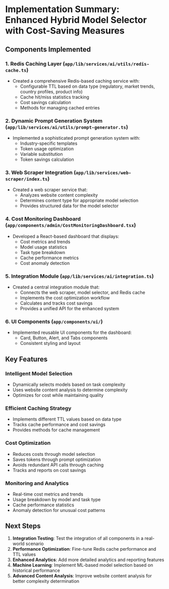 # Implementation Summary: Enhanced Hybrid Model Selector with Cost-Saving Measures

## Components Implemented

### 1. Redis Caching Layer (`app/lib/services/ai/utils/redis-cache.ts`)
- Created a comprehensive Redis-based caching service with:
  - Configurable TTL based on data type (regulatory, market trends, country profiles, product info)
  - Cache hit/miss statistics tracking
  - Cost savings calculation
  - Methods for managing cached entries

### 2. Dynamic Prompt Generation System (`app/lib/services/ai/utils/prompt-generator.ts`)
- Implemented a sophisticated prompt generation system with:
  - Industry-specific templates
  - Token usage optimization
  - Variable substitution
  - Token savings calculation

### 3. Web Scraper Integration (`app/lib/services/web-scraper/index.ts`)
- Created a web scraper service that:
  - Analyzes website content complexity
  - Determines content type for appropriate model selection
  - Provides structured data for the model selector

### 4. Cost Monitoring Dashboard (`app/components/admin/CostMonitoringDashboard.tsx`)
- Developed a React-based dashboard that displays:
  - Cost metrics and trends
  - Model usage statistics
  - Task type breakdown
  - Cache performance metrics
  - Cost anomaly detection

### 5. Integration Module (`app/lib/services/ai/integration.ts`)
- Created a central integration module that:
  - Connects the web scraper, model selector, and Redis cache
  - Implements the cost optimization workflow
  - Calculates and tracks cost savings
  - Provides a unified API for the enhanced system

### 6. UI Components (`app/components/ui/`)
- Implemented reusable UI components for the dashboard:
  - Card, Button, Alert, and Tabs components
  - Consistent styling and layout

## Key Features

### Intelligent Model Selection
- Dynamically selects models based on task complexity
- Uses website content analysis to determine complexity
- Optimizes for cost while maintaining quality

### Efficient Caching Strategy
- Implements different TTL values based on data type
- Tracks cache performance and cost savings
- Provides methods for cache management

### Cost Optimization
- Reduces costs through model selection
- Saves tokens through prompt optimization
- Avoids redundant API calls through caching
- Tracks and reports on cost savings

### Monitoring and Analytics
- Real-time cost metrics and trends
- Usage breakdown by model and task type
- Cache performance statistics
- Anomaly detection for unusual cost patterns

## Next Steps

1. **Integration Testing**: Test the integration of all components in a real-world scenario
2. **Performance Optimization**: Fine-tune Redis cache performance and TTL values
3. **Enhanced Analytics**: Add more detailed analytics and reporting features
4. **Machine Learning**: Implement ML-based model selection based on historical performance
5. **Advanced Content Analysis**: Improve website content analysis for better complexity determination 